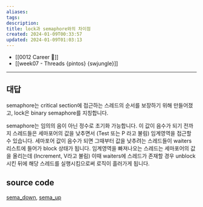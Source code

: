 ```yaml
---
aliases: 
tags: 
description:
title: lock과 semaphore와의 차이점
created: 2024-01-09T00:33:57
updated: 2024-01-09T01:03:13
---
```

- [[0012 Career 💼]]
- [[week07 - Threads {pintos} {swjungle}]]
---

## 대답

semaphore는 critical section에 접근하는 스레드의 순서를 보장하기 위해 만들어졌고, lock은 binary semaphore를 지칭합니다.

semaphore는 임의의 음이 아닌 정수로 초기화 가능합니다. 이 값이 음수가 되기 전까지 스레드들은 세마포어의 값을 낮추면서 (Test 또는 P 라고 불림) 임계영역을 접근할 수 있습니다. 세마포어 값이 음수가 되면 그때부터 값을 낮추려는 스레드들이 waiters 리스트에 들어가 block 상태가 됩니다. 임계영역을 빠져나오는 스레드는 세마포어의 값을 올리는데 (Increment, V라고 불림) 이때 waiters에 스레드가 존재할 경우 unblock 시킨 뒤에 해당 스레드를 실행시킴으로써 로직이 흘러가게 됩니다.

## source code

[sema_down](https://github.com/ChoiWheatley/swjungle-week07-09/blob/f0ec01dc014fa1ba04b2a5011a6618cd47a83ed9/threads/synch.c#L61), [sema_up](https://github.com/ChoiWheatley/swjungle-week07-09/blob/f0ec01dc014fa1ba04b2a5011a6618cd47a83ed9/threads/synch.c#L106)
